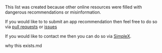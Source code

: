 This list was created because other online resources were filled with dangerous recommendations or misinformation.

If you would like to to submit an app recommendation then feel free to do so via [pull requests](https://github.com/imgalaxyhunter/Android-Apps-List/pulls) or [issues](https://github.com/imgalaxyhunter/Android-Apps-List/issues)

If you would like to contact me then you can do so via [SimpleX](https://simplex.chat/contact#/?v=2-5&smp=smp%3A%2F%2F6iIcWT_dF2zN_w5xzZEY7HI2Prbh3ldP07YTyDexPjE%3D%40smp10.simplex.im%2FVVm_iTguxgozSq_QNPIMJKt3yA8OqAWj%23%2F%3Fv%3D1-2%26dh%3DMCowBQYDK2VuAyEAGtCy-tAVAVvYnOtJ01ZDGApj_PnpbguavUWheJeyTT4%253D%26srv%3Drb2pbttocvnbrngnwziclp2f4ckjq65kebafws6g4hy22cdaiv5dwjqd.onion).


why this exists.md
